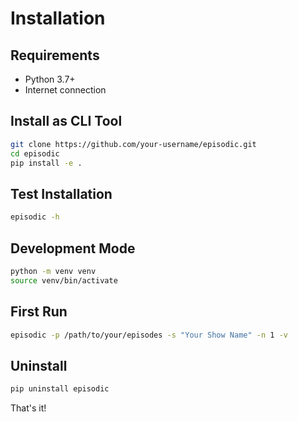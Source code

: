 # Installation

## Requirements

- Python 3.7+
- Internet connection

## Install as CLI Tool

```bash
git clone https://github.com/your-username/episodic.git
cd episodic
pip install -e .
```

## Test Installation

```bash
episodic -h
```

## Development Mode

```bash
python -m venv venv
source venv/bin/activate
```

## First Run

```bash
episodic -p /path/to/your/episodes -s "Your Show Name" -n 1 -v
```

## Uninstall

```bash
pip uninstall episodic
```

That's it!